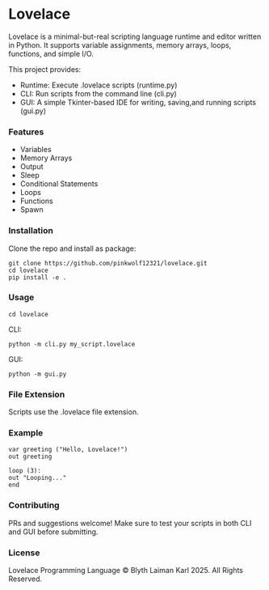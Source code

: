 # Lovelace
Lovelace is a minimal-but-real scripting language runtime and editor written in Python.
It supports variable assignments, memory arrays, loops, functions, and simple I/O.

This project provides:
- Runtime: Execute .lovelace scripts (runtime.py)
- CLI: Run scripts from the command line (cli.py)
- GUI: A simple Tkinter-based IDE for writing, saving,and running scripts (gui.py)

### Features
- Variables
- Memory Arrays
- Output
- Sleep
- Conditional Statements
- Loops
- Functions
- Spawn

### Installation
Clone the repo and install as package:
    
```
git clone https://github.com/pinkwolf12321/lovelace.git
cd lovelace
pip install -e .
```

### Usage
```
cd lovelace
```
CLI:
    
```
python -m cli.py my_script.lovelace
```

GUI:
    
```
python -m gui.py
```

### File Extension
Scripts use the .lovelace file extension.

### Example
```
var greeting ("Hello, Lovelace!")
out greeting

loop (3):
out "Looping..."
end
```

### Contributing
PRs and suggestions welcome! Make sure to test your scripts in both CLI and GUI before submitting.

### License
Lovelace Programming Language © Blyth Laiman Karl 2025. All Rights Reserved.
